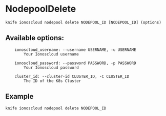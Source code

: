# NodepoolDelete



    knife ionoscloud nodepool delete NODEPOOL_ID [NODEPOOL_ID] (options)


## Available options:

```
    ionoscloud_username: --username USERNAME, -u USERNAME
        Your Ionoscloud username

    ionoscloud_password: --password PASSWORD, -p PASSWORD
        Your Ionoscloud password

    cluster_id: --cluster-id CLUSTER_ID, -C CLUSTER_ID
        The ID of the K8s Cluster

```

## Example

    knife ionoscloud nodepool delete NODEPOOL_ID 
